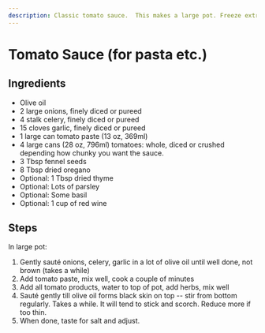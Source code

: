 ```yaml
---
description: Classic tomato sauce.  This makes a large pot. Freeze extras.
---
```


# Tomato Sauce \(for pasta etc.\)

## Ingredients

* Olive oil
* 2 large onions, finely diced or pureed
* 4 stalk celery, finely diced or pureed
* 15 cloves garlic, finely diced or pureed
* 1 large can tomato paste \(13 oz, 369ml\)
* 4 large cans \(28 oz, 796ml\) tomatoes: whole, diced or crushed depending how chunky you want the sauce. 
* 3 Tbsp fennel seeds
* 8 Tbsp dried oregano
* Optional: 1 Tbsp dried thyme
* Optional: Lots of parsley
* Optional: Some basil
* Optional: 1 cup of red wine

## Steps

In large pot:

1. Gently sauté onions, celery, garlic in a lot of olive oil until well done, not brown \(takes a while\)
2. Add tomato paste, mix well, cook a couple of minutes
3. Add all tomato products, water to top of pot, add herbs, mix well
4. Sauté gently till olive oil forms black skin on top -- stir from bottom regularly.  Takes a while.  It will tend to stick and scorch.  Reduce more if too thin.
5. When done, taste for salt and adjust.

